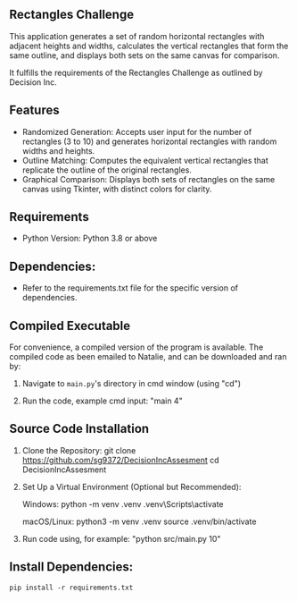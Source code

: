## Rectangles Challenge
This application generates a set of random horizontal rectangles with adjacent heights and widths, calculates the vertical rectangles that form the same outline, and displays both sets on the same canvas for comparison.

It fulfills the requirements of the Rectangles Challenge as outlined by Decision Inc.

## Features
-   Randomized Generation: Accepts user input for the number of rectangles (3 to 10) and generates      horizontal rectangles with random widths and heights.
-   Outline Matching: Computes the equivalent vertical rectangles that replicate the outline of the original rectangles.
-   Graphical Comparison: Displays both sets of rectangles on the same canvas using Tkinter, with distinct colors for clarity.

## Requirements
- Python Version: Python 3.8 or above

## Dependencies:
- Refer to the requirements.txt file for the specific version of dependencies.

## Compiled Executable

For convenience, a compiled version of the program is available.
The compiled code as been emailed to Natalie, and can be downloaded and ran by:

1. Navigate to `main.py`'s directory in cmd window (using "cd")
   
2. Run the code, example cmd input: "main 4"

## Source Code Installation
1.  Clone the Repository:
    git clone https://github.com/sg9372/DecisionIncAssesment
    cd DecisionIncAssesment

2.  Set Up a Virtual Environment (Optional but Recommended):
    
    Windows:
    python -m venv .venv
    .venv\Scripts\activate
    
    macOS/Linux:
    python3 -m venv .venv
    source .venv/bin/activate

3. Run code using, for example: "python src/main.py 10"

## Install Dependencies:

    pip install -r requirements.txt